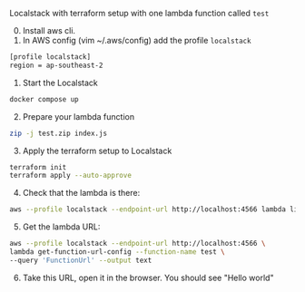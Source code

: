 Localstack with terraform setup with one lambda function called `test`

0. Install aws cli. 
0. In AWS config (vim ~/.aws/config) add the profile `localstack`

```bash
[profile localstack]
region = ap-southeast-2
```


1. Start the Localstack
```bash
docker compose up
```

2. Prepare your lambda function
```bash
zip -j test.zip index.js
```

3. Apply the terraform setup to Localstack

```bash
terraform init
terraform apply --auto-approve
```

4. Check that the lambda is there:
```bash
aws --profile localstack --endpoint-url http://localhost:4566 lambda list-functions
```

5. Get the lambda URL:

```bash
aws --profile localstack --endpoint-url http://localhost:4566 \
lambda get-function-url-config --function-name test \
--query 'FunctionUrl' --output text
```

6. Take this URL, open it in the browser. You should see "Hello world"